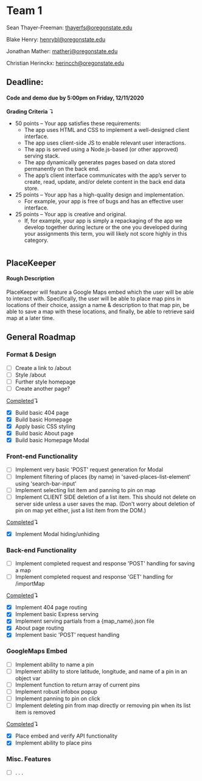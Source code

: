 # Team 1

Sean Thayer-Freeman: thayerfs@oregonstate.edu

Blake Henry: henrybl@oregonstate.edu

Jonathan Mather: matherj@oregonstate.edu

Christian Herinckx: herincch@oregonstate.edu

## Deadline:
#### Code and demo due by 5:00pm on Friday, 12/11/2020

**Grading Criteria** ↴
* 50 points – Your app satisfies these requirements:
  * The app uses HTML and CSS to implement a well-designed client interface.
  * The app uses client-side JS to enable relevant user interactions.
  * The app is served using a Node.js-based (or other approved) serving stack.
  * The app dynamically generates pages based on data stored permanently on the back end.
  * The app’s client interface communicates with the app’s server to create, read, update, and/or delete content in the back end data store.
* 25 points – Your app has a high-quality design and implementation.
  * For example, your app is free of bugs and has an effective user interface.
* 25 points – Your app is creative and original.
  * If, for example, your app is simply a repackaging of the app we develop together during lecture or the one you developed during your assignments this term, you will likely not score highly in this category.


#
## PlaceKeeper
#### Rough Description
PlaceKeeper will feature a Google Maps embed which the user will be
able to interact with. Specifically, the user will be able to place map pins in locations of
their choice, assign a name & description to that map pin, be able to save a map with
these locations, and finally, be able to retrieve said map at a later time.

## General Roadmap

### Format & Design
* [ ] Create a link to /about
* [ ] Style /about
* [ ] Further style homepage
* [ ] Create another page?

<ins>Completed</ins>↴
* [x] Build basic 404 page
* [x] Build basic Homepage
* [x] Apply basic CSS styling
* [x] Build basic About page
* [x] Build basic Homepage Modal

### Front-end Functionality
* [ ] Implement very basic 'POST' request generation for Modal
* [ ] Implement filtering of places (by name) in 'saved-places-list-element' using 'search-bar-input'
* [ ] Implement selecting list item and panning to pin on map
* [ ] Implement CLIENT SIDE deletion of a list item. This should not delete on server side unless a user saves the map. (Don't worry about deletion of pin on map yet either, just a list item from the DOM.)

<ins>Completed</ins>↴
* [x] Implement Modal hiding/unhiding

### Back-end Functionality
* [ ] Implement completed request and response 'POST' handling for saving a map
* [ ] Implement completed request and response 'GET' handling for /importMap

<ins>Completed</ins>↴
* [x] Implement 404 page routing
* [x] Implement basic Express serving
* [x] Implement serving partials from a {map_name}.json file
* [x] About page routing
* [x] Implement basic 'POST' request handling

### GoogleMaps Embed
* [ ] Implement ability to name a pin
* [ ] Implement ability to store latitude, longitude, and name of a pin in an object var
* [ ] Implement function to return array of current pins
* [ ] Implement robust infobox popup
* [ ] Implement panning to pin on click
* [ ] Implement deleting pin from map directly or removing pin when its list item is removed

<ins>Completed</ins>↴
* [x] Place embed and verify API functionality
* [x] Implement ability to place pins

### Misc. Features
* [ ] . . .
